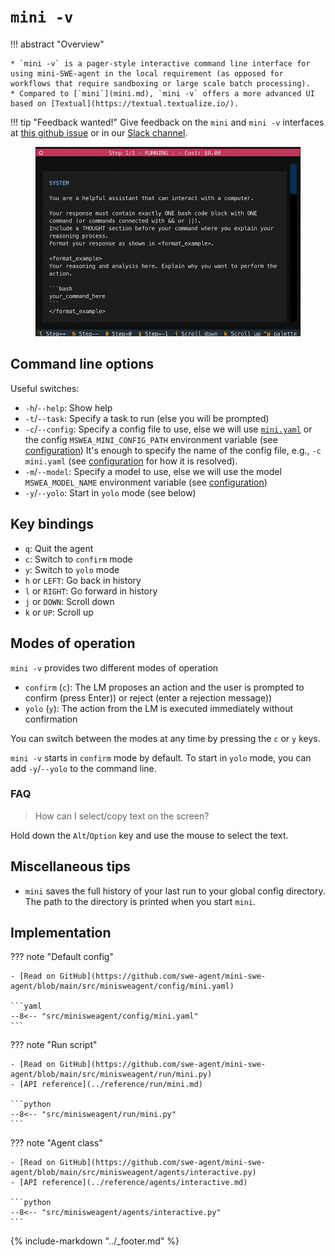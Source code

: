 # `mini -v`

!!! abstract "Overview"

    * `mini -v` is a pager-style interactive command line interface for using mini-SWE-agent in the local requirement (as opposed for workflows that require sandboxing or large scale batch processing).
    * Compared to [`mini`](mini.md), `mini -v` offers a more advanced UI based on [Textual](https://textual.textualize.io/).

!!! tip "Feedback wanted!"
    Give feedback on the `mini` and `mini -v` interfaces at [this github issue](https://github.com/swe-agent/mini-swe-agent/issues/161)
    or in our [Slack channel](https://join.slack.com/t/swe-bench/shared_invite/zt-36pj9bu5s-o3_yXPZbaH2wVnxnss1EkQ).


<figure markdown="span">
  <div class="gif-container gif-container-styled" data-glightbox-disabled>
    <img src="https://github.com/SWE-agent/swe-agent-media/blob/main/media/mini/png/mini2.png?raw=true"
         data-gif="https://github.com/SWE-agent/swe-agent-media/blob/main/media/mini/gif/mini2.gif?raw=true"
         alt="miniv" data-glightbox="false" width="600" />
  </div>
</figure>

## Command line options

Useful switches:

- `-h`/`--help`: Show help
- `-t`/`--task`: Specify a task to run (else you will be prompted)
- `-c`/`--config`: Specify a config file to use, else we will use [`mini.yaml`](https://github.com/swe-agent/mini-swe-agent/blob/main/src/minisweagent/config/mini.yaml) or the config `MSWEA_MINI_CONFIG_PATH` environment variable (see [configuration](../advanced/configuration.md))
  It's enough to specify the name of the config file, e.g., `-c mini.yaml` (see [configuration](../advanced/configuration.md) for how it is resolved).
- `-m`/`--model`: Specify a model to use, else we will use the model `MSWEA_MODEL_NAME` environment variable (see [configuration](../advanced/configuration.md))
- `-y`/`--yolo`: Start in `yolo` mode (see below)

## Key bindings

- `q`: Quit the agent
- `c`: Switch to `confirm` mode
- `y`: Switch to `yolo` mode
- `h` or `LEFT`: Go back in history
- `l` or `RIGHT`: Go forward in history
- `j` or `DOWN`: Scroll down
- `k` or `UP`: Scroll up

## Modes of operation

`mini -v` provides two different modes of operation

- `confirm` (`c`): The LM proposes an action and the user is prompted to confirm (press Enter)) or reject (enter a rejection message))
- `yolo` (`y`): The action from the LM is executed immediately without confirmation

You can switch between the modes at any time by pressing the `c` or `y` keys.

`mini -v` starts in `confirm` mode by default. To start in `yolo` mode, you can add `-y`/`--yolo` to the command line.

### FAQ

> How can I select/copy text on the screen?

Hold down the `Alt`/`Option` key and use the mouse to select the text.

## Miscellaneous tips

- `mini` saves the full history of your last run to your global config directory.
  The path to the directory is printed when you start `mini`.

## Implementation

??? note "Default config"

    - [Read on GitHub](https://github.com/swe-agent/mini-swe-agent/blob/main/src/minisweagent/config/mini.yaml)

    ```yaml
    --8<-- "src/minisweagent/config/mini.yaml"
    ```

??? note "Run script"

    - [Read on GitHub](https://github.com/swe-agent/mini-swe-agent/blob/main/src/minisweagent/run/mini.py)
    - [API reference](../reference/run/mini.md)

    ```python
    --8<-- "src/minisweagent/run/mini.py"
    ```

??? note "Agent class"

    - [Read on GitHub](https://github.com/swe-agent/mini-swe-agent/blob/main/src/minisweagent/agents/interactive.py)
    - [API reference](../reference/agents/interactive.md)

    ```python
    --8<-- "src/minisweagent/agents/interactive.py"
    ```

{% include-markdown "../_footer.md" %}
